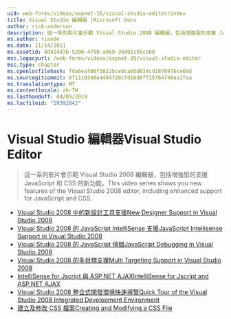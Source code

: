 ```yaml
---
uid: web-forms/videos/aspnet-35/visual-studio-editor/index
title: Visual Studio 編輯器 |Microsoft Docs
author: rick-anderson
description: 這一系列影片會示範 Visual Studio 2008 編輯器，包括增強型的支援 JavaScript 和 CSS 的新功能。
ms.author: riande
ms.date: 11/14/2011
ms.assetid: 8d424d7b-5206-4790-a068-36d01c05ceb0
msc.legacyurl: /web-forms/videos/aspnet-35/visual-studio-editor
msc.type: chapter
ms.openlocfilehash: fda6eaf86f3822bce0ca0dd834cd187897bce69d
ms.sourcegitcommit: 0f1119340e4464720cfd16d0ff15764746ea1fea
ms.translationtype: MT
ms.contentlocale: zh-TW
ms.lasthandoff: 04/09/2019
ms.locfileid: "59392842"
---
```

# <a name="visual-studio-editor"></a><span data-ttu-id="52fbf-103">Visual Studio 編輯器</span><span class="sxs-lookup"><span data-stu-id="52fbf-103">Visual Studio Editor</span></span>

> <span data-ttu-id="52fbf-104">這一系列影片會示範 Visual Studio 2008 編輯器，包括增強型的支援 JavaScript 和 CSS 的新功能。</span><span class="sxs-lookup"><span data-stu-id="52fbf-104">This video series shows you new features of the Visual Studio 2008 editor, including enhanced support for JavaScript and CSS.</span></span>


- [<span data-ttu-id="52fbf-105">Visual Studio 2008 中的新設計工具支援</span><span class="sxs-lookup"><span data-stu-id="52fbf-105">New Designer Support in Visual Studio 2008</span></span>](new-designer-support-in-visual-studio-2008.md)
- [<span data-ttu-id="52fbf-106">Visual Studio 2008 的 JavaScript IntelliSense 支援</span><span class="sxs-lookup"><span data-stu-id="52fbf-106">JavaScript Intellisense Support in Visual Studio 2008</span></span>](javascript-intellisense-support-in-visual-studio-2008.md)
- [<span data-ttu-id="52fbf-107">Visual Studio 2008 的 JavaScript 偵錯</span><span class="sxs-lookup"><span data-stu-id="52fbf-107">JavaScript Debugging in Visual Studio 2008</span></span>](javascript-debugging-in-visual-studio-2008.md)
- [<span data-ttu-id="52fbf-108">Visual Studio 2008 的多目標支援</span><span class="sxs-lookup"><span data-stu-id="52fbf-108">Multi Targeting Support in Visual Studio 2008</span></span>](multi-targeting-support-in-visual-studio-2008.md)
- [<span data-ttu-id="52fbf-109">IntelliSense for Jscript 與 ASP.NET AJAX</span><span class="sxs-lookup"><span data-stu-id="52fbf-109">IntelliSense for Jscript and ASP.NET AJAX</span></span>](intellisense-for-jscript-and-aspnet-ajax.md)
- [<span data-ttu-id="52fbf-110">Visual Studio 2008 整合式開發環境快速導覽</span><span class="sxs-lookup"><span data-stu-id="52fbf-110">Quick Tour of the Visual Studio 2008 Integrated Development Environment</span></span>](quick-tour-of-the-visual-studio-2008-integrated-development-environment.md)
- [<span data-ttu-id="52fbf-111">建立及修改 CSS 檔案</span><span class="sxs-lookup"><span data-stu-id="52fbf-111">Creating and Modifying a CSS File</span></span>](creating-and-modifying-a-css-file.md)
